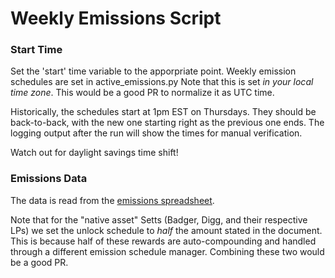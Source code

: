 # Weekly Emissions Script

### Start Time
Set the 'start' time variable to the apporpriate point.
Weekly emission schedules are set in active_emissions.py
Note that this is set *in your local time zone*. This would be a good PR to normalize it as UTC time.

Historically, the schedules start at 1pm EST on Thursdays. They should be back-to-back, with the new one starting right as the previous one ends.
The logging output after the run will show the times for manual verification.

Watch out for daylight savings time shift!

### Emissions Data
The data is read from the [emissions spreadsheet](https://docs.google.com/spreadsheets/d/1m117bYDkXe9lO5sY5gW70F_q2YmxgLIelG-PiD72S4s/edit#gid=2123991267).

Note that for the "native asset" Setts (Badger, Digg, and their respective LPs) we set the unlock schedule to _half_ the amount stated in the document.
This is because half of these rewards are auto-compounding and handled through a different emission schedule manager. Combining these two would be a good PR.